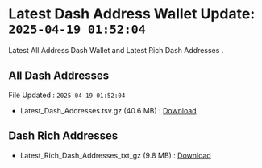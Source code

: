 # Latest Dash Address Wallet Update: `2025-04-19 01:52:04`

Latest All Address Dash Wallet and Latest Rich Dash Addresses .

## All Dash Addresses

File Updated : `2025-04-19 01:52:04`

- Latest_Dash_Addresses.tsv.gz (40.6 MB) : [Download](https://github.com/Pymmdrza/Rich-Address-Wallet/releases/tag/Dash)

## Dash Rich Addresses

- Latest_Rich_Dash_Addresses_txt_gz (9.8 MB) : [Download](https://github.com/Pymmdrza/Rich-Address-Wallet/releases/tag/Dash)
